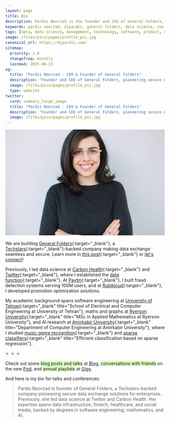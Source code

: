 ```yaml
---
layout: page
title: Bio
description: Pardis Noorzad is the founder and CEO of General Folders, pioneering secure data exchange solutions for enterprises. Previously led data science at Carbon Health and Twitter.
keywords: pardis noorzad, djpardis, general folders, data science, ceo founder, techstars, carbon health, twitter, data exchange, secure data sharing
tags: [data, data science, management, technology, software, product, cloud infrastructure]
image: /files/pics/pages/profile_pic.jpg
canonical_url: https://djpardis.com/
sitemap:
  priority: 1.0
  changefreq: monthly
  lastmod: 2025-06-13
og:
  title: "Pardis Noorzad - CEO & Founder of General Folders"
  description: "Founder and CEO of General Folders, pioneering secure data exchange solutions for enterprises. Previously led data science at Carbon Health and Twitter."
  image: /files/pics/pages/profile_pic.jpg
  type: website
twitter:
  card: summary_large_image
  title: "Pardis Noorzad - CEO & Founder of General Folders"
  description: "Founder and CEO of General Folders, pioneering secure data exchange solutions for enterprises. Previously led data science at Carbon Health and Twitter."
  image: /files/pics/pages/profile_pic.jpg
---
```


![Pardis Noorzad](/files/pics/pages/profile_pic.jpg)

We are building [General Folders](https://generalfolders.com){:target="_blank"}, 
a [Techstars](https://www.techstars.com/newsroom/new-class-san-diego-sdsu){:target="_blank"}-backed company making data exchange seamless and secure. Learn more in 
[this post](https://medium.com/@djpardis/the-state-of-data-exchange-31049fa229f0){:target="_blank"} 
or [let's connect](mailto:pardis@generalfolders.com)!

Previously, I led data science at [Carbon Health](https://www.linkedin.com/posts/carbon-health_meet-pardis-noorzad-head-of-data-science-activity-6649426702302871552-DnLa/){:target="_blank"} 
and [Twitter](https://twitter.com/){:target="_blank"}, where I established the 
[data function](https://medium.com/@djpardis/models-for-integrating-data-science-teams-within-organizations-7c5afa032ebd){:target="_blank"}. 
At [Paytm](http://www.paytm.com){:target="_blank"}, 
I built fraud detection systems serving 100M users, and at 
[Rubikloud](https://www.linkedin.com/company/rubikloud-technologies/){:target="_blank"}, 
I developed promotion optimization solutions.

My academic background spans software engineering 
at [University of Tehran](http://ece.ut.ac.ir/en){:target="_blank" title="School of Electrical and Computer Engineering at University of Tehran"}, 
maths and graphs at [Ryerson University](https://www.torontomu.ca/graphs-group/join-us/){:target="_blank" title="MSc in Applied Mathematics at Ryerson University"}, 
and AI research at [Amirkabir University](http://ceit.aut.ac.ir/autcms/computer-engineering/en/home){:target="_blank" title="Department of Computer Engineering at Amirkabir University"}, 
where I studied [music genre recognition](/files/papers/genreSturmNoorzad20120116.pdf){:target="_blank"} 
and [sparse classifiers](/files/papers/Noorzad2012b.pdf){:target="_blank" title="Efficient classification based on sparse regression"}.

<div class="text-center">
    <span>&#10210;&nbsp;&nbsp;&#10209;&nbsp;&nbsp;&#10211;</span>
</div>

Check out some 
<span style="background-color: rgba(140,255,50,0.3);">blog posts and talks</span> at [Blog](/work), 
<span style="background-color: rgba(140,255,50,0.3);">conversations with friends</span> on the new [Pod](/pod), and 
<span style="background-color: rgba(140,255,50,0.3);">annual playlists</span> at [Gigs](/gigs).

And here is my bio for talks and conferences:

> Pardis Noorzad is founder of General Folders, a Techstars-backed company pioneering secure data exchange solutions for enterprises. 
> Previously, she led data science at Twitter and Carbon Health. Her expertise spans data infrastructure, fintech, 
> healthcare, and social media, backed by degrees in software engineering, mathematics, and AI.